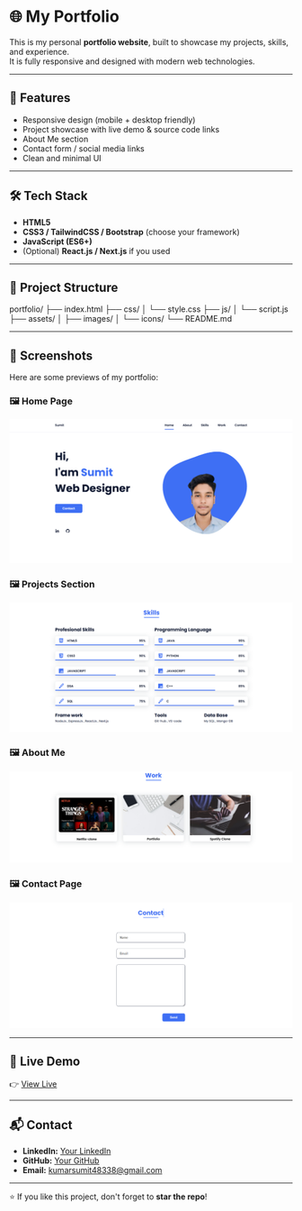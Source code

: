 # 🌐 My Portfolio

This is my personal **portfolio website**, built to showcase my projects, skills, and experience.  
It is fully responsive and designed with modern web technologies.

---

## 🚀 Features
- Responsive design (mobile + desktop friendly)
- Project showcase with live demo & source code links
- About Me section
- Contact form / social media links
- Clean and minimal UI

---

## 🛠️ Tech Stack
- **HTML5**
- **CSS3 / TailwindCSS / Bootstrap** (choose your framework)
- **JavaScript (ES6+)**
- (Optional) **React.js / Next.js** if you used

---

## 📂 Project Structure
portfolio/
├── index.html
├── css/
│ └── style.css
├── js/
│ └── script.js
├── assets/
│ ├── images/
│ └── icons/
└── README.md


---

## 📸 Screenshots

Here are some previews of my portfolio:

### 🖼️ Home Page  
![Home](assets/img/Screenshot1.png)

### 🖼️ Projects Section  
![Projects](assets/img/Screenshot2.png)

### 🖼️ About Me  
![About](assets/img/Screenshot3.png)

### 🖼️ Contact Page  
![Contact](assets/img/Screenshot4.png)

---

## 🔗 Live Demo
👉 [View Live](https://heartfelt-valkyrie-95557d.netlify.app)

---

## 📬 Contact
- **LinkedIn:** [Your LinkedIn](https://www.instagram.com/isuumitt/)
- **GitHub:** [Your GitHub](https://github.com/isuumitt)  
- **Email:** kumarsumit48338@gmail.com

---

⭐ If you like this project, don't forget to **star the repo**!
